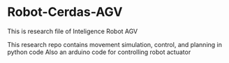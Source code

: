 # Robot-Cerdas-AGV
This is research file of Inteligence Robot AGV

This research repo contains movement simulation, control, and planning in python code
Also an arduino code for controlling robot actuator
